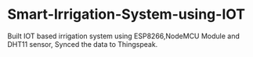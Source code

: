 # Smart-Irrigation-System-using-IOT
Built IOT based irrigation system using ESP8266,NodeMCU Module and DHT11 sensor, Synced the data to Thingspeak.

